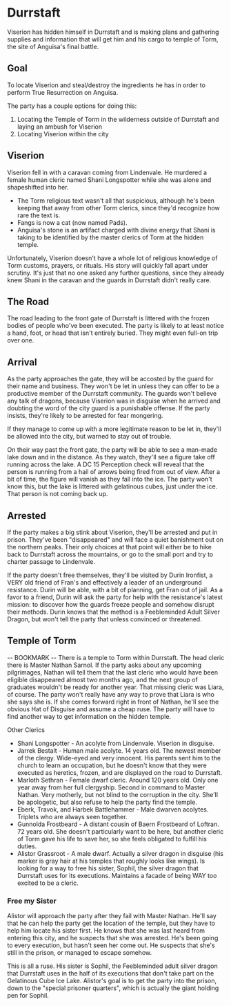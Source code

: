 # Durrstaft
Viserion has hidden himself in Durrstaft and is making plans and gathering supplies and information that will get him and his cargo to temple of Torm, the site of Anguisa's final battle.

## Goal
To locate Viserion and steal/destroy the ingredients he has in order to perform True Resurrection on Anguisa.

The party has a couple options for doing this:
1. Locating the Temple of Torm in the wilderness outside of Durrstaft and laying an ambush for Viserion
2. Locating Viserion within the city

## Viserion
Viserion fell in with a caravan coming from Lindenvale. He murdered a female human cleric named Shani Longspotter while she was alone and shapeshifted into her.
* The Torm religious text wasn't all that suspicious, although he's been keeping that away from other Torm clerics, since they'd recognize how rare the text is.
* Fangs is now a cat (now named Pads).
* Anguisa's stone is an artifact charged with divine energy that Shani is taking to be identified by the master clerics of Torm at the hidden temple.

Unfortunately, Viserion doesn't have a whole lot of religious knowledge of Torm customs, prayers, or rituals. His story will quickly fall apart under scrutiny. It's just that no one asked any further questions, since they already knew Shani in the caravan and the guards in Durrstaft didn't really care.

## The Road
The road leading to the front gate of Durrstaft is littered with the frozen bodies of people who've been executed. The party is likely to at least notice a hand, foot, or head that isn't entirely buried. They might even full-on trip over one.

## Arrival
As the party approaches the gate, they will be accosted by the guard for their name and business. They won't be let in unless they can offer to be a productive member of the Durrstaft community. The guards won't believe any talk of dragons, because Viserion was in disguise when he arrived and doubting the word of the city guard is a punishable offense. If the party insists, they're likely to be arrested for fear mongering.

If they manage to come up with a more legitimate reason to be let in, they'll be allowed into the city, but warned to stay out of trouble.

On their way past the front gate, the party will be able to see a man-made lake down and in the distance. As they watch, they'll see a figure take off running across the lake. A DC 15 Perception check will reveal that the person is running from a hail of arrows being fired from out of view. After a bit of time, the figure will vanish as they fall into the ice. The party won't know this, but the lake is littered with gelatinous cubes, just under the ice. That person is not coming back up.

## Arrested
If the party makes a big stink about Viserion, they'll be arrested and put in prison. They've been "disappeared" and will face a quiet banishment out on the northern peaks. Their only choices at that point will either be to hike back to Durrstaft across the mountains, or go to the small port and try to charter passage to Lindenvale.

If the party doesn't free themselves, they'll be visited by Durin Ironfist, a VERY old friend of Fran's and effectively a leader of an underground resistance. Durin will be able, with a bit of planning, get Fran out of jail. As a favor to a friend, Durin will ask the party for help with the resistance's latest mission: to discover how the guards freeze people and somehow disrupt their methods. Durin knows that the method is a Feebleminded Adult Silver Dragon, but won't tell the party that unless convinced or threatened.

## Temple of Torm
-- BOOKMARK --
There is a temple to Torm within Durrstaft. The head cleric there is Master Nathan Sarnol. If the party asks about any upcoming pilgrimages, Nathan will tell them that the last cleric who would have been eligible disappeared almost two months ago, and the next group of graduates wouldn't be ready for another year. That missing cleric was Liara, of course. The party won't really have any way to prove that Liara is who she says she is. If she comes forward right in front of Nathan, he'll see the obvious Hat of Disguise and assume a cheap ruse. The party will have to find another way to get information on the hidden temple.

Other Clerics
* Shani Longspotter - An acolyte from Lindenvale. Viserion in disguise.
* Jarrek Bestalt - Human male acolyte. 14 years old. The newest member of the clergy. Wide-eyed and very innocent. His parents sent him to the church to learn an occupation, but he doesn't know that they were executed as heretics, frozen, and are displayed on the road to Durrstaft.
* Marloth Sethran - Female dwarf cleric. Around 120 years old. Only one year away from her full clergyship. Second in command to Master Nathan. Very motherly, but not blind to the corruption in the city. She'll be apologetic, but also refuse to help the party find the temple.
* Eberk, Travok, and Harbek Battlehammer - Male dwarven acolytes. Triplets who are always seen together.
* Gunnolda Frostbeard - A distant cousin of Baern Frostbeard of Loftran. 72 years old. She doesn't particularly want to be here, but another cleric of Torm gave his life to save her, so she feels obligated to fulfill his duties.
* Alistor Grassroot - A male dwarf. Actually a silver dragon in disguise (his marker is gray hair at his temples that roughly looks like wings). Is looking for a way to free his sister, Sophil, the silver dragon that Durrstaft uses for its executions. Maintains a facade of being WAY too excited to be a cleric.

### Free my Sister
Alistor will approach the party after they fail with Master Nathan. He'll say that he can help the party get the location of the temple, but they have to help him locate his sister first. He knows that she was last heard from entering this city, and he suspects that she was arrested. He's been going to every execution, but hasn't seen her come out. He suspects that she's still in the prison, or managed to escape somehow.

This is all a ruse. His sister is Sophil, the Feebleminded adult silver dragon that Durrstaft uses in the half of its executions that don't take part on the Gelatinous Cube Ice Lake. Alistor's goal is to get the party into the prison, down to the "special prisoner quarters", which is actually the giant holding pen for Sophil.
